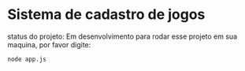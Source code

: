 <h1>Sistema de cadastro de jogos </h1>
status do projeto: Em desenvolvimento
 para rodar esse projeto em sua maquina, por favor digite:

```
node app.js
```
